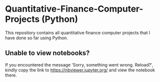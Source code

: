 # Quantitative-Finance-Computer-Projects (Python) 
This repository contains all quantitative finance computer projects that I have done so far using Python.

## Unable to view notebooks?
If you encountered the message 'Sorry, something went wrong. Reload?', kindly copy the link to https://nbviewer.jupyter.org/ and view the notebook there.
